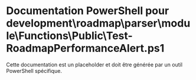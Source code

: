 # Documentation PowerShell pour development\roadmap\parser\module\Functions\Public\Test-RoadmapPerformanceAlert.ps1

Cette documentation est un placeholder et doit être générée par un outil PowerShell spécifique.
